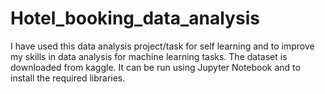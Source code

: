 # Hotel_booking_data_analysis
I have used this data analysis project/task for self learning and to improve my skills in data analysis for machine learning tasks.
The dataset is downloaded from kaggle.
It can be run using Jupyter Notebook and to install the required libraries.
